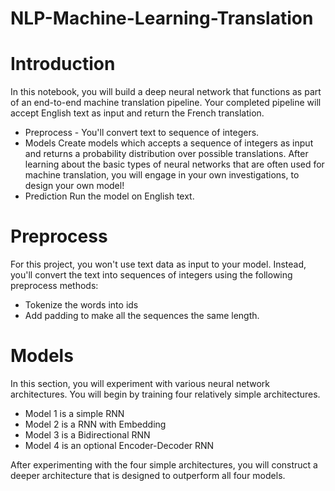# NLP-Machine-Learning-Translation

# Introduction
In this notebook, you will build a deep neural network that functions as part of an end-to-end machine translation pipeline. Your completed pipeline will accept English text as input and return the French translation.

- Preprocess - You'll convert text to sequence of integers.
- Models Create models which accepts a sequence of integers as input and returns a probability distribution over possible translations. After learning about the basic types of neural networks that are often used for machine translation, you will engage in your own investigations, to design your own model!
- Prediction Run the model on English text.

# Preprocess
For this project, you won't use text data as input to your model. Instead, you'll convert the text into sequences of integers using the following preprocess methods:

- Tokenize the words into ids
- Add padding to make all the sequences the same length.

# Models
In this section, you will experiment with various neural network architectures. You will begin by training four relatively simple architectures.

- Model 1 is a simple RNN
- Model 2 is a RNN with Embedding
- Model 3 is a Bidirectional RNN
- Model 4 is an optional Encoder-Decoder RNN

After experimenting with the four simple architectures, you will construct a deeper architecture that is designed to outperform all four models.

